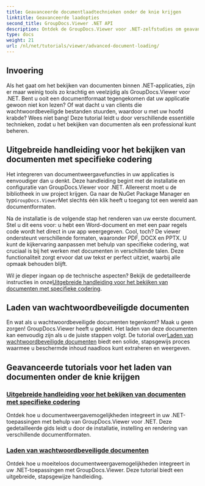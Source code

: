 ```yaml
---
title: Geavanceerde documentlaadtechnieken onder de knie krijgen
linktitle: Geavanceerde laadopties
second_title: GroupDocs.Viewer .NET API
description: Ontdek de GroupDocs.Viewer voor .NET-zelfstudies om geavanceerde documentweergavemogelijkheden moeiteloos te integreren in uw toepassingen.
type: docs
weight: 21
url: /nl/net/tutorials/viewer/advanced-document-loading/
---
```

## Invoering

Als het gaat om het bekijken van documenten binnen .NET-applicaties, zijn er maar weinig tools zo krachtig en veelzijdig als GroupDocs.Viewer voor .NET. Bent u ooit een documentformaat tegengekomen dat uw applicatie gewoon niet kon lezen? Of wat dacht u van clients die wachtwoordbeveiligde bestanden stuurden, waardoor u met uw hoofd krabde? Wees niet bang! Deze tutorial leidt u door verschillende essentiële technieken, zodat u het bekijken van documenten als een professional kunt beheren.

## Uitgebreide handleiding voor het bekijken van documenten met specifieke codering

Het integreren van documentweergavefuncties in uw applicaties is eenvoudiger dan u denkt. Deze handleiding begint met de installatie en configuratie van GroupDocs.Viewer voor .NET. Allereerst moet u de bibliotheek in uw project krijgen. Ga naar de NuGet Package Manager en typ`GroupDocs.Viewer`Met slechts één klik heeft u toegang tot een wereld aan documentformaten.

Na de installatie is de volgende stap het renderen van uw eerste document. Stel u dit eens voor: u hebt een Word-document en met een paar regels code wordt het direct in uw app weergegeven. Cool, toch? De viewer ondersteunt verschillende formaten, waaronder PDF, DOCX en PPTX. U kunt de kijkervaring aanpassen met behulp van specifieke codering, wat cruciaal is bij het werken met documenten in verschillende talen. Deze functionaliteit zorgt ervoor dat uw tekst er perfect uitziet, waarbij alle opmaak behouden blijft.

 Wil je dieper ingaan op de technische aspecten? Bekijk de gedetailleerde instructies in onze[Uitgebreide handleiding voor het bekijken van documenten met specifieke codering](./document-viewing-with-specific-encoding/).

## Laden van wachtwoordbeveiligde documenten

En wat als u wachtwoordbeveiligde documenten tegenkomt? Maak u geen zorgen! GroupDocs.Viewer heeft u gedekt. Het laden van deze documenten kan eenvoudig zijn als u de juiste stappen volgt. De tutorial over[Laden van wachtwoordbeveiligde documenten](./loading-password-protected-document/) biedt een solide, stapsgewijs proces waarmee u beschermde inhoud naadloos kunt extraheren en weergeven.

## Geavanceerde tutorials voor het laden van documenten onder de knie krijgen
### [Uitgebreide handleiding voor het bekijken van documenten met specifieke codering](./document-viewing-with-specific-encoding/)
Ontdek hoe u documentweergavemogelijkheden integreert in uw .NET-toepassingen met behulp van GroupDocs.Viewer voor .NET. Deze gedetailleerde gids leidt u door de installatie, instelling en rendering van verschillende documentformaten.
### [Laden van wachtwoordbeveiligde documenten](./loading-password-protected-document/)
Ontdek hoe u moeiteloos documentweergavemogelijkheden integreert in uw .NET-toepassingen met GroupDocs.Viewer. Deze tutorial biedt een uitgebreide, stapsgewijze handleiding.